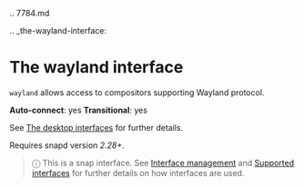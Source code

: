 .. 7784.md

.. _the-wayland-interface:

# The wayland interface

`wayland` allows access to compositors supporting Wayland protocol.

**Auto-connect**: yes
**Transitional**: yes

See [The desktop interfaces](/t/the-desktop-interfaces/2042) for further details.

Requires snapd version _2.28+_.

> ⓘ  This is a snap interface. See [Interface management](/t/interface-management/6154) and [Supported interfaces](/t/supported-interfaces/7744) for further details on how interfaces are used.